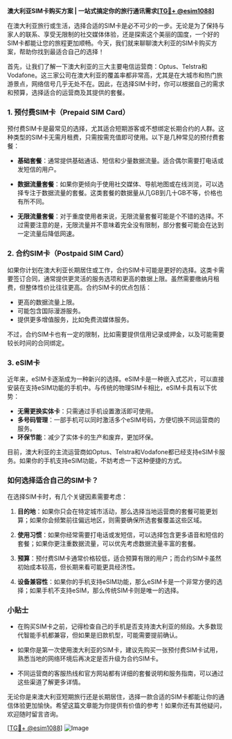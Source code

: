 **澳大利亚SIM卡购买方案 | 一站式搞定你的旅行通讯需求[[TG💪+ @esim1088](https://t.me/s/esim1088)]**

在澳大利亚旅行或生活，选择合适的SIM卡是必不可少的一步。无论是为了保持与家人的联系、享受无限制的社交媒体体验，还是探索这个美丽的国度，一个好的SIM卡都能让您的旅程更加顺畅。今天，我们就来聊聊澳大利亚的SIM卡购买方案，帮助你找到最适合自己的选择！

首先，让我们了解一下澳大利亚的三大主要电信运营商：Optus、Telstra和Vodafone。这三家公司在澳大利亚的覆盖率都非常高，尤其是在大城市和热门旅游景点，网络信号几乎无处不在。因此，在选择SIM卡时，你可以根据自己的需求和预算，选择适合的运营商及其提供的套餐。

### **1. 预付费SIM卡（Prepaid SIM Card）**

预付费SIM卡是最常见的选择，尤其适合短期游客或不想绑定长期合约的人群。这种类型的SIM卡无需月租费，只需按需充值即可使用。以下是几种常见的预付费套餐：

- **基础套餐**：通常提供基础通话、短信和少量数据流量。适合偶尔需要打电话或发短信的用户。
  
- **数据流量套餐**：如果你更倾向于使用社交媒体、导航地图或在线浏览，可以选择专注于数据流量的套餐。这类套餐的数据量从几GB到几十GB不等，价格也有所不同。

- **无限流量套餐**：对于重度使用者来说，无限流量套餐可能是个不错的选择。不过需要注意的是，无限流量并不意味着完全没有限制，部分套餐可能会在达到一定流量后降低网速。

### **2. 合约SIM卡（Postpaid SIM Card）**

如果你计划在澳大利亚长期居住或工作，合约SIM卡可能是更好的选择。这类卡需要签订合同，通常提供更灵活的服务选项和更高的数据上限。虽然需要缴纳月租费，但整体性价比往往更高。合约SIM卡的优点包括：

- 更高的数据流量上限。
- 可能包含国际漫游服务。
- 提供更多增值服务，比如免费流媒体服务。

不过，合约SIM卡也有一定的限制，比如需要提供信用记录或押金，以及可能需要较长时间的合同绑定。

### **3. eSIM卡**

近年来，eSIM卡逐渐成为一种新兴的选择。eSIM卡是一种嵌入式芯片，可以直接安装在支持eSIM功能的手机中。与传统的物理SIM卡相比，eSIM卡具有以下优势：

- **无需更换实体卡**：只需通过手机设置激活即可使用。
- **多号码管理**：一部手机可以同时激活多个eSIM号码，方便切换不同运营商的服务。
- **环保节能**：减少了实体卡的生产和废弃，更加环保。

目前，澳大利亚的主流运营商如Optus、Telstra和Vodafone都已经支持eSIM卡服务。如果你的手机支持eSIM功能，不妨考虑一下这种便捷的方式。

### **如何选择适合自己的SIM卡？**

在选择SIM卡时，有几个关键因素需要考虑：

1. **目的地**：如果你只会在特定城市活动，那么选择当地运营商的套餐可能更划算；如果你会频繁前往偏远地区，则需要确保所选套餐覆盖这些区域。

2. **使用习惯**：如果你经常需要打电话或发短信，可以选择包含更多语音和短信的套餐；如果你更注重数据流量，可以优先考虑数据流量丰富的套餐。

3. **预算**：预付费SIM卡通常价格较低，适合预算有限的用户；而合约SIM卡虽然初始成本较高，但长期来看可能更具经济性。

4. **设备兼容性**：如果你的手机支持eSIM功能，那么eSIM卡是一个非常方便的选择；如果手机不支持eSIM，那么传统SIM卡则是唯一的选择。

### **小贴士**

- 在购买SIM卡之前，记得检查自己的手机是否支持澳大利亚的频段。大多数现代智能手机都兼容，但如果是旧款机型，可能需要提前确认。
  
- 如果你是第一次使用澳大利亚的SIM卡，建议先购买一张预付费SIM卡试用，熟悉当地的网络环境后再决定是否升级为合约SIM卡。

- 不同运营商的客服热线和官方网站都有详细的套餐说明和服务指南，可以通过这些渠道了解更多详情。

无论你是来澳大利亚短期旅行还是长期居住，选择一款合适的SIM卡都能让你的通信体验更加愉快。希望这篇文章能为你提供有价值的参考！如果你还有其他疑问，欢迎随时留言咨询。

[[TG💪+ @esim1088](https://t.me/s/esim1088)] 
![Image](https://i.postimg.cc/4NQfJmqS/Snipaste-2025-05-13-00-14-12.png)